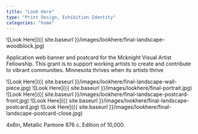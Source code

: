 ```yaml
---
title: "Look Here"
type: "Print Design, Exhibition Identity"
categories: "home"
---
```


![Look Here]({{ site.baseurl }}/images/lookhere/final-landscape-woodblock.jpg)

Application web banner and postcard for the Mcknight Visual Artist Fellowship. This grant is to support working artists to create and contribute to vibrant communities. Minnesota thrives when its artists thrive

![Look Here]({{ site.baseurl }}/images/lookhere/final-landscape-wall-piece.jpg)
![Look Here]({{ site.baseurl }}/images/lookhere/final-portrait.jpg)
![Look Here]({{ site.baseurl }}/images/lookhere/final-landscape-postcard-front.jpg)
![Look Here]({{ site.baseurl }}/images/lookhere/final-landscape-postcard.jpg)
![Look Here]({{ site.baseurl }}/images/lookhere/final-landscape-postcard-close.jpg)

4x6in, Metallic Pantone 876 c. Edition of 10,000.

